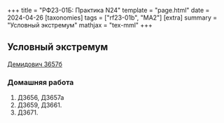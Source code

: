 +++
title = "РФ23-01Б: Практика N24"
template = "page.html"
date = 2024-04-26
[taxonomies]
tags = ["rf23-01b", "MA2"]
[extra]
summary = "Условный экстремум"
mathjax = "tex-mml"
+++

<!-- more -->

## Условный экстремум

[Демидович 3657б](/D3657b.pdf)

### Домашняя работа
1. Д3656, Д3657а
2. Д3659, Д3661.
3. Д3671.